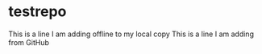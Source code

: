 # testrepo
This is a line I am adding offline to my local copy
This is a line I am adding from GitHub
